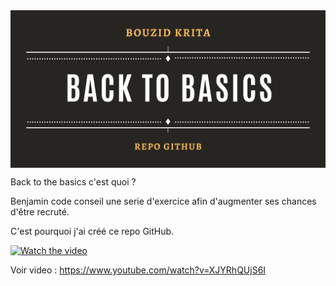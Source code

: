 <img align="center" alt="backtobasics" width="700pxpx" src="https://github.com/bouboudev/backtobasics/blob/master/BACKTOBASICS.png?raw=true" />



Back to the basics c'est quoi ?

Benjamin code conseil une serie d'exercice afin d'augmenter ses chances d'être recruté.

C'est pourquoi j'ai créé ce repo GitHub.


[![Watch the video](https://img.youtube.com/vi/T-D1KVIuvjA/maxresdefault.jpg)](https://www.youtube.com/watch?v=XJYRhQUjS6I)


Voir video : https://www.youtube.com/watch?v=XJYRhQUjS6I



